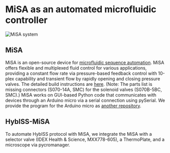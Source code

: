 # MiSA as an automated microfluidic controller
![MiSA system](https://static.wixstatic.com/media/ac6344_fcc36213162a4f77aa4f625d5739c330~mv2.png)
## MiSA
MiSA is an open-source device for [microfluidic sequence automation](https://pubs.rsc.org/en/content/articlelanding/2025/lc/d5lc00551e/unauth). 
MiSA offers flexible and multiplexed fluid control for various applications, providing a constant flow rate via pressure-based feedback control with 10-plex capability and transient flow by rapidly opening and closing pressure valves. The detailed build instructions are [here](https://www.rsc.org/suppdata/d5/lc/d5lc00551e/d5lc00551e1.pdf).
(Note: The parts list is missing connectors (S070-14A, SMC) for the solenoid valves (S070B-5BC, SMC).)
MiSA works on GUI-based Python code that communicates with devices through an Arduino micro via a serial connection using pySerial.
We provide the program for the Arduino micro as [another repository](https://github.com/LiMe-NanoBioeng/Arduino-to-DAQ.git).

## HybISS-MiSA
To automate HybISS protocol with MiSA, we integrate the MiSA with a selector valve (IDEX Health & Science, MXX778-605), a ThermoPlate, and a microscope via pycromanager.






